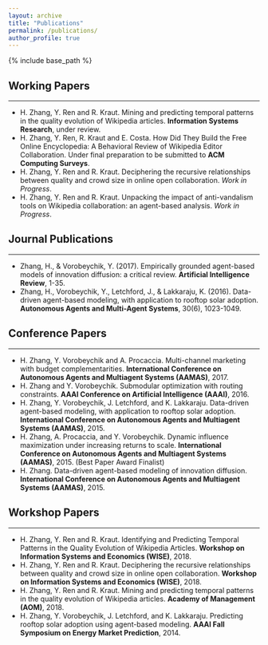 ```yaml
---
layout: archive
title: "Publications"
permalink: /publications/
author_profile: true
---
```


{% include base_path %}

## Working Papers
---
* H. Zhang, Y. Ren and R. Kraut. Mining and predicting temporal patterns in the quality evolution of Wikipedia articles. **Information Systems Research**, under review. 
* H. Zhang, Y. Ren, R. Kraut and E. Costa. How Did They Build the Free Online Encyclopedia: A Behavioral Review of Wikipedia Editor Collaboration. Under final preparation to be submitted to **ACM Computing Surveys**.
* H. Zhang, Y. Ren and R. Kraut. Deciphering the recursive relationships between quality and crowd size in online open collaboration. _Work in Progress_.
* H. Zhang, Y. Ren and R. Kraut. Unpacking the impact of anti-vandalism tools on Wikipedia collaboration: an agent-based analysis. _Work in Progress_.

## Journal Publications
---
* Zhang, H., & Vorobeychik, Y. (2017). Empirically grounded agent-based models of innovation diffusion: a critical review. **Artificial Intelligence Review**, 1-35.
* Zhang, H., Vorobeychik, Y., Letchford, J., & Lakkaraju, K. (2016). Data-driven agent-based modeling, with application to rooftop solar adoption. **Autonomous Agents and Multi-Agent Systems**, 30(6), 1023-1049.

## Conference Papers
---
* H. Zhang, Y. Vorobeychik and A. Procaccia. Multi-channel marketing with budget complementarities. **International Conference on Autonomous Agents and Multiagent Systems (AAMAS)**, 2017.
* H. Zhang and Y. Vorobeychik. Submodular optimization with routing constraints. **AAAI Conference on Artificial Intelligence (AAAI)**, 2016.
* H. Zhang, Y. Vorobeychik, J. Letchford, and K. Lakkaraju. Data-driven agent-based modeling, with application to rooftop solar adoption. **International Conference on Autonomous Agents and Multiagent Systems (AAMAS)**, 2015.
* H. Zhang, A. Procaccia, and Y. Vorobeychik. Dynamic influence maximization under increasing returns to scale. **International Conference on Autonomous Agents and Multiagent Systems (AAMAS)**, 2015. (Best Paper Award Finalist)
* H. Zhang. Data-driven agent-based modeling of innovation diffusion. **International Conference on Autonomous Agents and Multiagent Systems (AAMAS)**, 2015.

## Workshop Papers
---
* H. Zhang, Y. Ren and R. Kraut. Identifying and Predicting Temporal Patterns in the Quality Evolution of Wikipedia Articles. **Workshop on Information Systems and Economics (WISE)**, 2018.
* H. Zhang, Y. Ren and R. Kraut. Deciphering the recursive relationships between quality and crowd size in online open collaboration. **Workshop on Information Systems and Economics (WISE)**, 2018.
* H. Zhang, Y. Ren and R. Kraut. Mining and predicting temporal patterns in the quality evolution of Wikipedia
articles. **Academy of Management (AOM)**, 2018.
* H. Zhang, Y. Vorobeychik, J. Letchford, and K. Lakkaraju. Predicting rooftop solar adoption using agent-based modeling. **AAAI Fall Symposium on Energy Market Prediction**, 2014.

